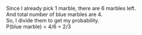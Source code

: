 Since I already pick 1 marble, there are 6 marbles left.<br>
And total number of blue marbles are 4.<br>
So, I divide them to get my probability.<br>
P(blue marble) = 4/6 = 2/3